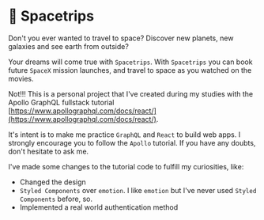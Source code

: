# 🚀 Spacetrips

Don't you ever wanted to travel to space? Discover new planets, new galaxies
and see earth from outside?

Your dreams will come true with `Spacetrips`. With `Spacetrips` you can book
future `SpaceX` mission launches, and travel to space as you watched on the
movies.

Not!!! This is a personal project that I've created during my studies with
the Apollo GraphQL fullstack tutorial [https://www.apollographql.com/docs/react/](https://www.apollographql.com/docs/react/).

It's intent is to make me practice `GraphQL` and `React` to build web apps. I
strongly encourage you to follow the `Apollo` tutorial. If you have any doubts,
don't hesitate to ask me.

I've made some changes to the tutorial code to fulfill my curiosities, like:

- Changed the design
- `Styled Components` over `emotion`. I like `emotion` but I've never used
  `Styled Components` before, so.
- Implemented a real world authentication method
